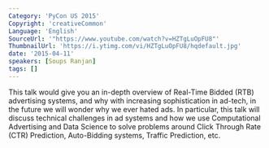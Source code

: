 ```yaml
---
Category: 'PyCon US 2015'
Copyright: 'creativeCommon'
Language: 'English'
SourceUrl: '"https://www.youtube.com/watch?v=HZTgLuOpFU8"'
ThumbnailUrl: 'https://i.ytimg.com/vi/HZTgLuOpFU8/hqdefault.jpg'
date: '2015-04-11'
speakers: [Soups Ranjan]
tags: []
---
```

This talk would give you an in-depth overview of Real-Time Bidded (RTB) advertising systems, and why with increasing sophistication in ad-tech, in the future we will wonder why we ever hated ads. In particular, this talk will discuss technical challenges in ad systems and how we use Computational Advertising and Data Science to solve problems around Click Through Rate (CTR) Prediction, Auto-Bidding systems, Traffic Prediction, etc.

